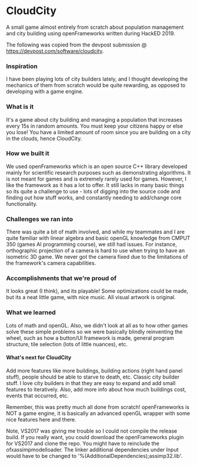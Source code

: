 # CloudCity
A small game almost entirely from scratch about population management and city building using openFrameworks written during HackED 2019.

The following was copied from the devpost submission @ https://devpost.com/software/cloudcity.

### Inspiration
I have been playing lots of city builders lately, and I thought developing the mechanics of them from scratch would be quite rewarding, as opposed to developing with a game engine.

### What is it
It's a game about city building and managing a population that increases every 15s in random amounts. You must keep your citizens happy or else you lose! You have a limited amount of room since you are building on a city in the clouds, hence CloudCity.

### How we built it
We used openFrameworks which is an open source C++ library developed mainly for scientific research purposes such as demonstrating algorithms. It is not meant for games and is extremely rarely used for games. However, I like the framework as it has a lot to offer. It still lacks in many basic things so its quite a challenge to use - lots of digging into the source code and finding out how stuff works, and constantly needing to add/change core functionality.

### Challenges we ran into
There was quite a bit of math involved, and while my teammates and I are quite familiar with linear algebra and basic openGL knowledge from CMPUT 350 (games AI programming course), we still had issues. For instance, orthographic projection of a camera is hard to use when trying to have an isometric 3D game. We never got the camera fixed due to the limitations of the framework's camera capabilities.

### Accomplishments that we're proud of
It looks great (I think), and its playable! Some optimizations could be made, but its a neat little game, with nice music. All visual artwork is original.

### What we learned
Lots of math and openGL. Also, we didn't look at all as to how other games solve these simple problems so we were basically blindly reinventing the wheel, such as how a button/UI framework is made, general program structure, tile selection (lots of little nuances), etc.

#### What's next for CloudCity
Add more features like more buildings, building actions (right hand panel stuff), people should be able to starve to death, etc. Classic city builder stuff. I love city builders in that they are easy to expand and add small features to iteratively. Also, add more info about how much buildings cost, events that occurred, etc. 

Remember, this was pretty much all done from scratch! openFrameworks is NOT a game engine, it is basically an advanced openGL wrapper with some nice features here and there.

Note, VS2017 was giving me trouble so I could not compile the release build. If you really want, you could download the openFrameworks plugin for VS2017 and clone the repo. You might have to reinclude the ofxassimpmodelloader. The linker additional dependencies under Input would have to be changed to '%(AdditionalDependencies);assimp32.lib'. 
